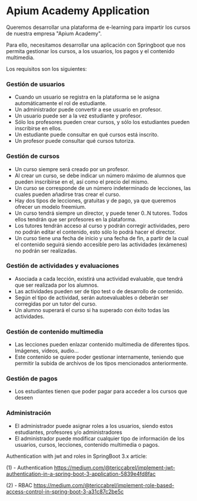 # Apium Academy Application

Queremos desarrollar una plataforma de e-learning para impartir los cursos de nuestra empresa "Apium Academy".

Para ello, necesitamos desarrollar una aplicación con Springboot que nos permita gestionar los cursos, a los usuarios,
los pagos y el contenido multimedia.

Los requisitos son los siguientes:

### Gestión de usuarios

- Cuando un usuario se registra en la plataforma se le asigna automáticamente el rol de estudiante.
- Un administrador puede convertir a ese usuario en profesor.
- Un usuario puede ser a la vez estudiante y profesor.
- Sólo los profesores pueden crear cursos, y sólo los estudiantes pueden inscribirse en ellos.
- Un estudiante puede consultar en qué cursos está inscrito.
- Un profesor puede consultar qué cursos tutoriza.

### Gestión de cursos

- Un curso siempre será creado por un profesor.
- Al crear un curso, se debe indicar un número máximo de alumnos que pueden inscribirse en el, así como el precio del
  mismo.
- Un curso se corresponde de un número indeterminado de lecciones, las cuales pueden añadirse tras crear el curso.
- Hay dos tipos de lecciones, gratuitas y de pago, ya que queremos ofrecer un modelo freemium.
- Un curso tendrá siempre un director, y puede tener 0..N tutores. Todos ellos tendrán que ser profesores en la
  plataforma.
- Los tutores tendrán acceso al curso y podrán corregir actividades, pero no podrán editar el contenido, esto sólo lo
  podrá hacer el director.
- Un curso tiene una fecha de inicio y una fecha de fin, a partir de la cual el contenido seguirá siendo accesible pero
  las actividades (exámenes) no podrán ser realizadas.

### Gestión de actividades y evaluaciones

- Asociada a cada lección, existirá una actividad evaluable, que tendrá que ser realizada por los alumnos.
- Las actividades pueden ser de tipo test o de desarrollo de contenido.
- Según el tipo de actividad, serán autoevaluables o deberán ser corregidas por un tutor del curso.
- Un alumno superará el curso si ha superado con éxito todas las actividades.

### Gestión de contenido multimedia

- Las lecciones pueden enlazar contenido multimedia de diferentes tipos. Imágenes, vídeos, audio...
- Este contenido se quiere poder gestionar internamente, teniendo que permitir la subida de archivos de los tipos
  mencionados anteriormente.

### Gestión de pagos

- Los estudiantes tienen que poder pagar para acceder a los cursos que deseen

### Administración

- El administrador puede asignar roles a los usuarios, siendo estos estudiantes, profesores y/o administradores
- El administrador puede modificar cualquier tipo de información de los usuarios, cursos, lecciones, contenido
  multimedia o pagos.

Authentication with jwt and roles in SpringBoot 3.x article:

(1) -
Authentication https://medium.com/@tericcabrel/implement-jwt-authentication-in-a-spring-boot-3-application-5839e4fd8fac

(2) - RBAC https://medium.com/@tericcabrel/implement-role-based-access-control-in-spring-boot-3-a31c87c2be5c
